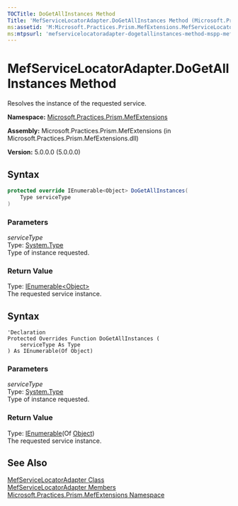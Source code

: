 ```yaml
---
TOCTitle: DoGetAllInstances Method
Title: 'MefServiceLocatorAdapter.DoGetAllInstances Method (Microsoft.Practices.Prism.MefExtensions)'
ms:assetid: 'M:Microsoft.Practices.Prism.MefExtensions.MefServiceLocatorAdapter.DoGetAllInstances(System.Type)'
ms:mtpsurl: 'mefservicelocatoradapter-dogetallinstances-method-mspp-mefextensions.md'
---
```


# MefServiceLocatorAdapter.DoGetAllInstances Method

Resolves the instance of the requested service.

**Namespace:** [Microsoft.Practices.Prism.MefExtensions](/patterns-practices/reference/mspp-mefextensions-namespace)

**Assembly:** Microsoft.Practices.Prism.MefExtensions (in Microsoft.Practices.Prism.MefExtensions.dll)

**Version:** 5.0.0.0 (5.0.0.0)

## Syntax

```C#
protected override IEnumerable<Object> DoGetAllInstances(
	Type serviceType
)
```
### Parameters

*serviceType*    
Type: [System.Type](http://msdn.microsoft.com/en-us/library/42892f65)  
Type of instance requested.

### Return Value
Type: [IEnumerable](http://msdn.microsoft.com/en-us/library/9eekhta0)[&lt;Object&gt;](http://msdn.microsoft.com/en-us/library/e5kfa45b)  
The requested service instance.

## Syntax

```VB
'Declaration
Protected Overrides Function DoGetAllInstances ( 
	serviceType As Type
) As IEnumerable(Of Object)
```
### Parameters

*serviceType*    
Type: [System.Type](http://msdn.microsoft.com/en-us/library/42892f65)  
Type of instance requested.

### Return Value

Type: [IEnumerable](http://msdn.microsoft.com/en-us/library/9eekhta0)(Of [Object](http://msdn.microsoft.com/en-us/library/e5kfa45b))  
The requested service instance.

## See Also
[MefServiceLocatorAdapter Class](/patterns-practices/reference/mefservicelocatoradapter-class-mspp-mefextensions)<br/>
[MefServiceLocatorAdapter Members](/patterns-practices/reference/mefservicelocatoradapter-members-mspp-mefextensions)<br/>
[Microsoft.Practices.Prism.MefExtensions Namespace](/patterns-practices/reference/mspp-mefextensions-namespace)<br/>